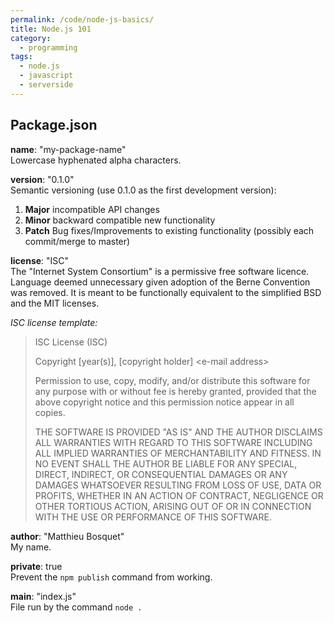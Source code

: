 ```yaml
---
permalink: /code/node-js-basics/
title: Node.js 101
category:
  - programming
tags:
  - node.js
  - javascript
  - serverside
---
```


## Package.json

**name**: "my-package-name"  
Lowercase hyphenated alpha characters.

**version**: "0.1.0"  
Semantic versioning (use 0.1.0 as the first development version):
1. **Major** incompatible API changes
2. **Minor** backward compatible new functionality
3. **Patch** Bug fixes/Improvements to existing functionality (possibly each commit/merge to master)

**license**: "ISC"  
The "Internet System Consortium" is a permissive free software licence.
Language deemed unnecessary given adoption of the Berne Convention was removed.
It is meant to be functionally equivalent to the simplified BSD and the MIT licenses.

*ISC license template:*  
> ISC License (ISC)
>
> Copyright [year(s)], [copyright holder] \<e-mail address>
>
> Permission to use, copy, modify, and/or distribute this software for any purpose with or without fee is hereby granted, provided that the above copyright notice and this permission notice appear in all copies.
>
>THE SOFTWARE IS PROVIDED "AS IS" AND THE AUTHOR DISCLAIMS ALL WARRANTIES WITH REGARD TO THIS SOFTWARE INCLUDING ALL IMPLIED WARRANTIES OF MERCHANTABILITY AND FITNESS. IN NO EVENT SHALL THE AUTHOR BE LIABLE FOR ANY SPECIAL, DIRECT, INDIRECT, OR CONSEQUENTIAL DAMAGES OR ANY DAMAGES WHATSOEVER RESULTING FROM LOSS OF USE, DATA OR PROFITS, WHETHER IN AN ACTION OF CONTRACT, NEGLIGENCE OR OTHER TORTIOUS ACTION, ARISING OUT OF OR IN CONNECTION WITH THE USE OR PERFORMANCE OF THIS SOFTWARE.

**author**: "Matthieu Bosquet"  
My name.

**private**: true  
Prevent the `npm publish` command from working.

**main**: "index.js"  
File run by the command `node .`
